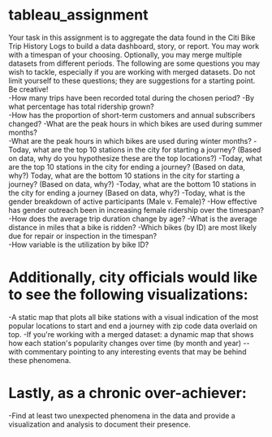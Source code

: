 # tableau_assignment
Your task in this assignment is to aggregate the data found in the Citi Bike Trip History Logs to build a data dashboard, story, or report.  You may work with a timespan of your choosing. Optionally, you may merge multiple datasets from different periods. The following are some questions you may wish to tackle, especially if you are working with merged datasets. Do not limit yourself to these questions; they are suggestions for a starting point. Be creative!   
-How many trips have been recorded total during the chosen period? 
-By what percentage has total ridership grown?  
-How has the proportion of short-term customers and annual subscribers changed? 
-What are the peak hours in which bikes are used during summer months?  
-What are the peak hours in which bikes are used during winter months? 
-Today, what are the top 10 stations in the city for starting a journey? (Based on data, why do you hypothesize these are the top locations?) 
-Today, what are the top 10 stations in the city for ending a journey? (Based on data, why?) Today, what are the bottom 10 stations in the city for starting a journey? (Based on data, why?) 
-Today, what are the bottom 10 stations in the city for ending a journey (Based on data, why?) 
-Today, what is the gender breakdown of active participants (Male v. Female)? 
-How effective has gender outreach been in increasing female ridership over the timespan? 
-How does the average trip duration change by age? 
-What is the average distance in miles that a bike is ridden? 
-Which bikes (by ID) are most likely due for repair or inspection in the timespan?  
-How variable is the utilization by bike ID?   
# Additionally, city officials would like to see the following visualizations: 
-A static map that plots all bike stations with a visual indication of the most popular locations to start and end a journey with zip code data overlaid on top. 
-If you're working with a merged dataset: a dynamic map that shows how each station's popularity changes over time (by month and year) -- with commentary pointing to any interesting events that may be behind these phenomena.   
# Lastly, as a chronic over-achiever:   
-Find at least two unexpected phenomena in the data and provide a visualization and analysis to document their presence. 
